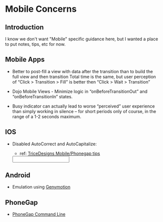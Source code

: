 # Mobile Concerns

## Introduction
I know we don't want "Mobile" specific guidance here, but I wanted a place to put notes, tips, etc for now.

## Mobile Apps
- Better to post-fill a view with data after the transition than to build the full view and then transition
Total time is the same, but user perception of “Click > Transition > Fill” is better then “Click > Wait > Transition”

- Dojo Mobile Views - Minimize logic in “onBeforeTransitionOut” and “onBeforeTransitionIn” states.

- Busy indicator can actually lead to worse “perceived” user experience than simply working in silence – for short periods only of course, in the range of a 1-2 seconds maximum.


## IOS

- Disabled AutoCorrect and AutoCapitalize:
	- ref: [TriceDesigns Mobile/Phonegap tips](http://www.tricedesigns.com/2012/01/17/mobile-web-phonegap-html-dev-tips/)

	<input type="text" autocorrect="off" autocapitalize="on" />


## Android
- Emulation using [Genymotion](http://www.genymotion.com/)



## PhoneGap
- [PhoneGap Command Line](http://log.michaelbrooks.ca/post/phonegap-cli-preview)


<!-- =====[ Keep all links inline.  It will make breaking up docs easier ]===== -->



